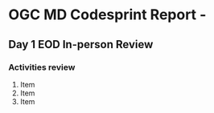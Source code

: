 #  OGC MD Codesprint Report - 

## Day 1 EOD In-person Review

### Activities review


1. Item
1. Item
1. Item

